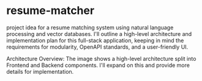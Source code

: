 # resume-matcher
project idea for a resume matching system using natural language processing and vector databases. I'll outline a high-level architecture and implementation plan for this full-stack application, keeping in mind the requirements for modularity, OpenAPI standards, and a user-friendly UI.

Architecture Overview:
The image shows a high-level architecture split into Frontend and Backend components. I'll expand on this and provide more details for implementation.

